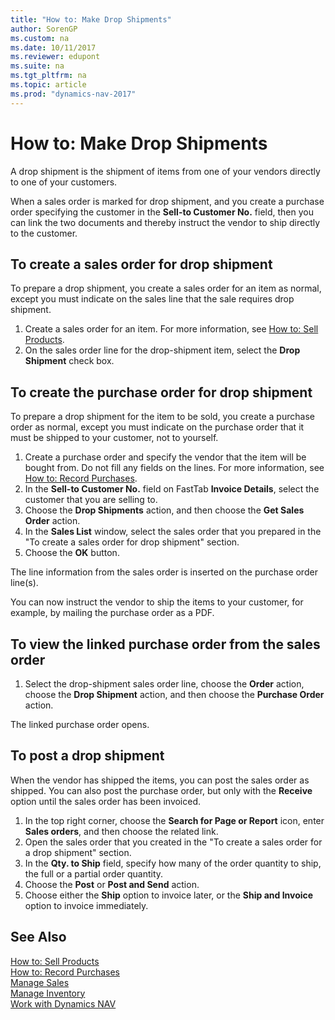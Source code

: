 ```yaml
---
title: "How to: Make Drop Shipments"
author: SorenGP
ms.custom: na
ms.date: 10/11/2017
ms.reviewer: edupont
ms.suite: na
ms.tgt_pltfrm: na
ms.topic: article
ms.prod: "dynamics-nav-2017"
---
```


# How to: Make Drop Shipments
A drop shipment is the shipment of items from one of your vendors directly to one of your customers.

When a sales order is marked for drop shipment, and you create a purchase order specifying the customer in the **Sell-to Customer No.** field, then you can link the two documents and thereby instruct the vendor to ship directly to the customer.

## To create a sales order for drop shipment
To prepare a drop shipment, you create a sales order for an item as normal, except you must indicate on the sales line that the sale requires drop shipment.

1. Create a sales order for an item. For more information, see [How to: Sell Products](sales-how-sell-products.md).
2. On the sales order line for the drop-shipment item, select the **Drop Shipment** check box.

## To create the purchase order for drop shipment
To prepare a drop shipment for the item to be sold, you create a purchase order as normal, except you must indicate on the purchase order that it must be shipped to your customer, not to yourself.

1. Create a purchase order and specify the vendor that the item will be bought from. Do not fill any fields on the lines. For more information, see [How to: Record Purchases](purchasing-how-record-purchases.md).
2. In the **Sell-to Customer No.** field on FastTab **Invoice Details**, select the customer that you are selling to.
3. Choose the **Drop Shipments** action, and then choose the **Get Sales Order** action.
4. In the **Sales List** window, select the sales order that you prepared in the "To create a sales order for drop shipment" section.
5. Choose the **OK** button.

The line information from the sales order is inserted on the purchase order line(s).

You can now instruct the vendor to ship the items to your customer, for example, by mailing the purchase order as a PDF.     

## To view the linked purchase order from the sales order
1. Select the drop-shipment sales order line, choose the **Order** action, choose the **Drop Shipment** action, and then choose the **Purchase Order** action.

The linked purchase order opens.

## To post a drop shipment
When the vendor has shipped the items, you can post the sales order as shipped. You can also post the purchase order, but only with the **Receive** option until the sales order has been invoiced.
1. In the top right corner, choose the **Search for Page or Report** icon, enter **Sales orders**, and then choose the related link.
2. Open the sales order that you created in the "To create a sales order for a drop shipment" section.
3. In the **Qty. to Ship** field, specify how many of the order quantity to ship, the full or a partial order quantity.
3. Choose the **Post** or **Post and Send** action.
4. Choose either the **Ship** option to invoice later, or the **Ship and Invoice** option to invoice immediately.

## See Also
[How to: Sell Products](sales-how-sell-products.md)    
[How to: Record Purchases](purchasing-how-record-purchases.md)  
[Manage Sales](sales-manage-sales.md)  
[Manage Inventory](inventory-manage-inventory.md)      
[Work with Dynamics NAV](ui-work-product.md)
